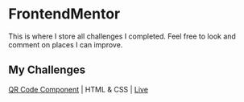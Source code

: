 # FrontendMentor

This is where I store all challenges I completed. Feel free to look and comment on places I can improve.

## My Challenges

[QR Code Component](https://github.com/JhonD1/frontend-mentor-challenges/tree/main/QR%20Code%20Component/qr-code-component-main) | HTML & CSS | [Live](https://frontend-mentor-challenges-six-eosin.vercel.app/)